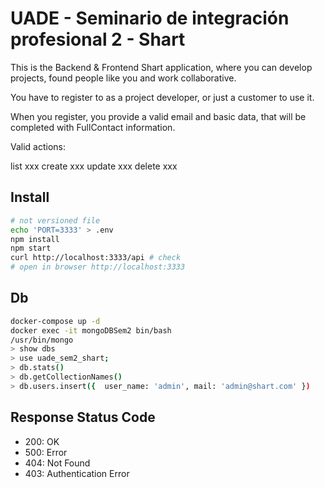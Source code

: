 # UADE - Seminario de integración profesional 2 - Shart

This is the Backend & Frontend Shart application, where you can develop projects, found people like you and work collaborative.

You have to register to as a project developer, or just a customer to use it.

When you register, you provide a valid email and basic data, that will be completed with FullContact information.

Valid actions:

list xxx
create xxx
update xxx
delete xxx

## Install

```sh
# not versioned file
echo 'PORT=3333' > .env
npm install
npm start
curl http://localhost:3333/api # check
# open in browser http://localhost:3333
```

## Db

```sh
docker-compose up -d
docker exec -it mongoDBSem2 bin/bash
/usr/bin/mongo
> show dbs
> use uade_sem2_shart;
> db.stats()
> db.getCollectionNames()
> db.users.insert({  user_name: 'admin', mail: 'admin@shart.com' })
```

## Response Status Code

- 200: OK
- 500: Error
- 404: Not Found
- 403: Authentication Error

